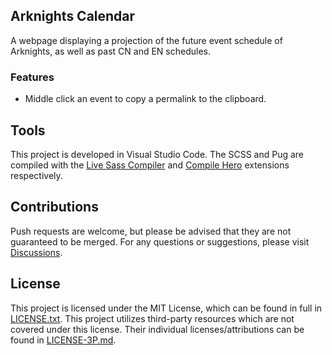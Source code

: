 ## Arknights Calendar
A webpage displaying a projection of the future event schedule of Arknights, as well as past CN and EN schedules.

### Features
* Middle click an event to copy a permalink to the clipboard.

## Tools
This project is developed in Visual Studio Code. The SCSS and Pug are compiled with the [Live Sass Compiler](https://marketplace.visualstudio.com/items?itemName=glenn2223.live-sass) and [Compile Hero](https://marketplace.visualstudio.com/items?itemName=Wscats.eno) extensions respectively.

## Contributions
Push requests are welcome, but please be advised that they are not guaranteed to be merged. For any questions or suggestions, please visit [Discussions](https://github.com/jaywyeee/arknights-calendar/discussions).

## License
This project is licensed under the MIT License, which can be found in full in [LICENSE.txt](LICENSE.txt). This project utilizes third-party resources which are not covered under this license. Their individual licenses/attributions can be found in [LICENSE-3P.md](LICENSE-3P.md).

